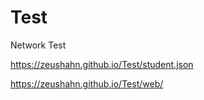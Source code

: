 # Test
Network Test


https://zeushahn.github.io/Test/student.json

https://zeushahn.github.io/Test/web/
